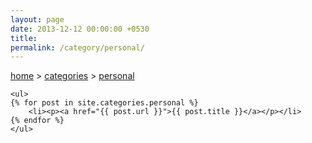 ```yaml
---
layout: page
date: 2013-12-12 00:00:00 +0530
title: 
permalink: /category/personal/
---
```


<div>
    <a href="{{ site.url }}">home</a>&nbsp;&gt;&nbsp;<a href="{{ site.url }}/categories">categories</a>&nbsp;&gt;&nbsp;<a href="{{ site.url }}/category/personal/">personal</a>
  	
	<ul>
    {% for post in site.categories.personal %}
		<li><p><a href="{{ post.url }}">{{ post.title }}</a></p></li>
    {% endfor %}
	</ul>
</div>
